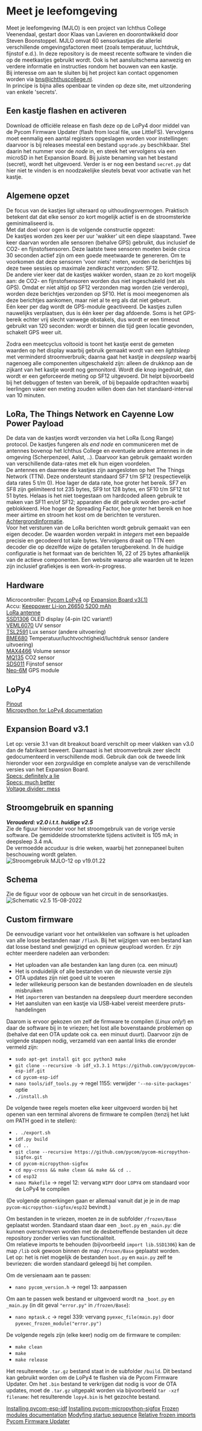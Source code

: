 # Meet je leefomgeving
Meet je leefomgeving (MJLO) is een project van Ichthus College Veenendaal, gestart door Klaas van Lavieren en doorontwikkeld door Steven Boonstoppel. MJLO omvat 60 sensorkastjes die allerlei verschillende omgevingsfactoren meet (zoals temperatuur, luchtdruk, fijnstof e.d.).
In deze repository is de meest recente software te vinden die op de meetkastjes gebruikt wordt. Ook is het aansluitschema aanwezig en verdere informatie en instructies rondom het bouwen van een kastje.  
Bij interesse om aan te sluiten bij het project kan contact opgenomen worden via bns@ichthuscollege.nl.   
In principe is bijna alles openbaar te vinden op deze site, met uitzondering van enkele 'secrets'.  

## Een kastje flashen en activeren
Download de officiële release en flash deze op de LoPy4 door middel van de Pycom Firmware Updater (flash from local file, use LittleFS). Vervolgens moet eenmalig een aantal registers opgeslagen worden voor instellingen: daarvoor is bij releases meestal een bestand `upgrade.py` beschikbaar. Stel daarin het nummer voor de *node* in, en steek het vervolgens via een microSD in het Expansion Board. Bij juiste benaming van het bestand (secret), wordt het uitgevoerd. Verder is er nog een bestand `secret.py` dat hier niet te vinden is en noodzakelijke sleutels bevat voor activatie van het kastje.

## Algemene opzet
De focus van de kastjes ligt uiteraard op uithoudingsvermogen. Praktisch betekent dat dat elke sensor zo kort mogelijk actief is en de stroomsterkte geminimaliseerd is.  
Met dat doel voor ogen is de volgende constructie opgezet:  
De kastjes worden zes keer per uur 'wakker' uit een diepe slaapstand. Twee keer daarvan worden alle sensoren (behalve GPS) gebruikt, dus inclusief de CO2- en fijnstofsensoren. Deze laatste twee sensoren moeten beide circa 30 seconden actief zijn om een goede meetwaarde te genereren. Om te voorkomen dat deze sensoren 'voor niets' meten, worden de berichtjes bij deze twee sessies op maximale zendkracht verzonden: SF12.  
De andere vier keer dat de kastjes wakker worden, staan ze zo kort mogelijk aan: de CO2- en fijnstofsensoren worden dus niet ingeschakeld (net als GPS). Omdat er niet altijd op SF12 verzonden mag worden (zie verderop), worden deze berichtjes verzonden op SF10. Het is mooi meegenomen als deze berichtjes aankomen, maar niet al te erg als dat niet gebeurt.  
Eén keer per dag wordt de GPS-module geactiveerd. De kastjes zullen nauwelijks verplaatsen, dus is één keer per dag afdoende. Soms is het GPS-bereik echter vrij slecht vanwege obstakels, dus wordt er een timeout gebruikt van 120 seconden: wordt er binnen die tijd geen locatie gevonden, schakelt GPS weer uit.

Zodra een meetcyclus voltooid is toont het kastje eerst de gemeten waarden op het display waarbij gebruik gemaakt wordt van een *lightsleep* met verminderd stroomverbruik; daarna gaat het kastje in *deepsleep* waarbij nagenoeg alle componenten uitgeschakeld zijn: alleen de drukknop aan de zijkant van het kastje wordt nog gemonitord. Wordt die knop ingedrukt, dan wordt er een geforceerde meting op SF12 uitgevoerd. Dit helpt bijvoorbeeld bij het debuggen of testen van bereik, of bij bepaalde opdrachten waarbij leerlingen vaker een meting zouden willen doen dan het standaard-interval van 10 minuten.

## LoRa, The Things Network en Cayenne Low Power Payload
De data van de kastjes wordt verzonden via het LoRa (Long Range) protocol. De kastjes fungeren als *end node* en communiceren met de antennes bovenop het Ichthus College en eventuele andere antennes in de omgeving (Scherpenzeel, Aalst, ..). Daarvoor kan gebruik gemaakt worden van verschillende data-rates met elk hun eigen voordelen.  
De antennes en daarmee de kastjes zijn aangesloten op het The Things Network (TTN). Deze ondersteunt standaard SF7 t/m SF12 (respectievelijk data rates 5 t/m 0). Hoe lager de data rate, hoe groter het bereik. SF7 en SF8 zijn gelimiteerd tot 235 bytes, SF9 tot 128 bytes, en SF10 t/m SF12 tot 51 bytes. Helaas is het niet toegestaan om hardcoded alleen gebruik te maken van SF11 en/of SF12; apparaten die dit gebruik worden pro-actief geblokkeerd. Hoe hoger de Spreading Factor, hoe groter het bereik en hoe meer airtime en stroom het kost om de berichten te versturen. [Achtergrondinformatie](https://www.thethingsnetwork.org/forum/t/fair-use-policy-explained/1300).  
Voor het versturen van de LoRa berichten wordt gebruik gemaakt van een eigen decoder. De waarden worden verpakt in *integers* met een bepaalde precisie en gecodeerd tot kale bytes. Vervolgens draait op TTN een decoder die op dezelfde wijze de getallen terugberekend. In de huidige configuratie is het formaat van de berichten 16, 22 of 25 bytes afhankelijk van de actieve componenten. Een website waarop alle waarden uit te lezen zijn inclusief grafiekjes is een work-in-progress.

## Hardware
Microcontroller: [Pycom LoPy4](https://pycom.io/product/lopy4/) op [Expansion Board v3(.1)](https://pycom.io/product/expansion-board-3-0/)  
Accu: [Keeppower Li-ion 26650 5200 mAh](https://www.keeppower.com.cn/products_detail.php?id=481)  
[LoRa antenne](https://www.antratek.nl/lora-antenna-kit?SID=afm3oiikld84flf5jkrgt1p1m7)  
[SSD1306](https://nl.aliexpress.com/item/32896971385.html?spm=a2g0o.productlist.0.0.52524abb6baLoT&algo_pvid=5b69281b-2a48-4f4a-8713-6caac2c8ef4f&algo_exp_id=5b69281b-2a48-4f4a-8713-6caac2c8ef4f-0&pdp_ext_f=%7B%22sku_id%22%3A%2210000001875162581%22%7D&pdp_pi=-1%3B1.86%3B-1%3BEUR+0.94%40salePrice%3BEUR%3Bsearch-mainSearch) OLED display (4-pin I2C variant!)  
[VEML6070](https://www.adafruit.com/product/2899) UV sensor  
[TSL2591](https://www.adafruit.com/product/1980) Lux sensor (andere uitvoering)  
[BME680](https://www.adafruit.com/product/3660) Temperatuur/luchtvochtigheid/luchtdruk sensor (andere uitvoering)  
[MAX4466](https://www.tinytronics.nl/shop/nl/sensoren/geluid/max4466-microfoon-versterker-module-met-microfoon) Volume sensor  
[MQ135](https://www.tinytronics.nl/shop/nl/sensoren/lucht/gas/mq-135-gas-sensor-module) CO2 sensor  
[SDS011](https://www.tinytronics.nl/shop/nl/sensoren/lucht/stof/nova-sds011-hoge-precisie-laser-stofsensor) Fijnstof sensor  
[Neo-6M](https://www.tinytronics.nl/shop/nl/communicatie-en-signalen/draadloos/gps/modules/gy-neo6mv2-gps-module) GPS module  

## LoPy4
[Pinout](https://docs.pycom.io/datasheets/development/lopy4/)  
[Micropython for LoPy4 documentation](https://docs.pycom.io/firmwareapi/)  

## Expansion Board v3.1
Let op: versie 3.1 van dit breakout board verschilt op meer vlakken van v3.0 dan de fabrikant beweert. Daarnaast is het stroomverbruik zeer slecht gedocumenteerd in verschillende modi. Gebruik dan ook de tweede link hieronder voor een zorgvuldige en complete analyse van de verschillende versies van het Expansion Board.  
[Specs: definitely a lie](https://docs.pycom.io/datasheets/expansionboards/expansion3/)  
[Specs: much better](https://gitlab.com/rcolistete/micropython-samples/-/blob/master/Pycom/Using_Expansion_Board_en.md)  
[Voltage divider: mess](https://community.hiveeyes.org/t/batterieuberwachung-voltage-divider-und-attenuation-fur-micropython-firmware/2128/46?page=2)  

## Stroomgebruik en spanning
***Verouderd: v2.0 i.t.t. huidige v2.5***  
Zie de figuur hieronder voor het stroomgebruik van de vorige versie software. De gemiddelde stroomsterkte tijdens activiteit is 105 mA; in deepsleep 3.4 mA.  
De vermoedde accuduur is drie weken, waarbij het zonnepaneel buiten beschouwing wordt gelaten.  
![Stroomgebruik MJLO-12 op v19.01.22](Stroomgebruik_v19_01_22.png)

## Schema
Zie de figuur voor de opbouw van het circuit in de sensorkastjes.
![Schematic v2.5 15-08-2022](Schematic_Meet_je_leefomgeving_2022-09-01.svg)

## Custom firmware
De eenvoudige variant voor het ontwikkelen van software is het uploaden van alle losse bestanden naar `/flash`. Bij het wijzigen van een bestand kan dat losse bestand snel gewijzigd en opnieuw geupload worden. Er zijn echter meerdere nadelen aan verbonden:
* Het uploaden van alle bestanden kan lang duren (ca. een minuut)
* Het is onduidelijk of alle bestanden van de nieuwste versie zijn
* OTA updates zijn niet goed uit te voeren
* Ieder willekeurig persoon kan de bestanden downloaden en de sleutels misbruiken
* Het `import`eren van bestanden na deepsleep duurt meerdere seconden
* Het aansluiten van een kastje via USB-kabel vereist meerdere pruts-handelingen

Daarom is ervoor gekozen om zelf de firmware te compilen (*Linux only!*) en daar de software bij in te vriezen; het lost alle bovenstaande problemen op (behalve dat een OTA update ook ca. een minuut duurt). Daarvoor zijn de volgende stappen nodig, verzameld van een aantal links die eronder vermeld zijn:
* `sudo apt-get install git gcc python3 make`
* `git clone --recursive -b idf_v3.3.1 https://github.com/pycom/pycom-esp-idf.git`
* `cd pycom-esp-idf`
* `nano tools/idf_tools.py` -> regel 1155: verwijder `'--no-site-packages'` optie
* `./install.sh`

De volgende twee regels moeten elke keer uitgevoerd worden bij het openen van een terminal alvorens de firmware te compilen (tenzij het lukt om PATH goed in te stellen):
* `. ./export.sh`
* `idf.py build`
* `cd ..`
* `git clone --recursive https://github.com/pycom/pycom-micropython-sigfox.git`
* `cd pycom-micropython-sigfox`
* `cd mpy-cross && make clean && make && cd ..`
* `cd esp32`
* `nano Makefile` -> regel 12: vervang `WIPY` door `LOPY4` om standaard voor de LoPy4 te compilen

(De volgende opmerkingen gaan er allemaal vanuit dat je je in de map `pycom-micropython-sigfox/esp32` bevindt.)

Om bestanden in te vriezen, moeten ze in de subfolder `/frozen/Base` geplaatst worden. Standaard staan daar een `_boot.py` en `_main.py`: die kunnen overschreven worden met de desbetreffende bestanden uit deze repository zonder verlies van functionaliteit.  
Om relatieve imports te behouden (bijvoorbeeld `import lib.SSD1306`) kan de map `/lib` ook gewoon binnen de map `/frozen/Base` geplaatst worden.  
Let op: het is niet mogelijk de bestanden `boot.py` en `main.py` zelf te bevriezen: die worden standaard geleegd bij het compilen.

Om de versienaam aan te passen:
* `nano pycom_version.h` -> regel 13: aanpassen

Om aan te passen welk bestand er uitgevoerd wordt na `_boot.py` en `_main.py` (in dit geval `"error.py"` in `/frozen/Base`):
* `nano mptask.c` -> regel 339: vervang `pyexec_file(main.py)` door `pyexec_frozen_module("error.py")`

De volgende regels zijn (elke keer) nodig om de firmware te compilen:
* `make clean`
* `make`
* `make release`

Het resulterende `.tar.gz` bestand staat in de subfolder `/build`. Dit bestand kan gebruikt worden om de LoPy4 te flashen via de Pycom Firmware Updater. Om het `.bin` bestand te verkrijgen dat nodig is voor de OTA updates, moet de `.tar.gz` uitgepakt worden via bijvoorbeeld `tar -xzf filename`: het resulterende `lopy4.bin` is het gezochte bestand.

[Installing pycom-esp-idf](https://docs.espressif.com/projects/esp-idf/en/latest/esp32/get-started/linux-macos-setup.html)
[Installing pycom-micropython-sigfox](https://github.com/pycom/pycom-micropython-sigfox)
[Frozen modules documentation](https://docs.pycom.io/advance/frozen/)
[Modyfing startup sequence](https://forum.pycom.io/topic/2038/flashing-with-frozen-main-py-and-boot-py/6)
[Relative frozen imports](https://forum.pycom.io/topic/7255/lib-folder-in-frozen-base)
[Pycom Firmware Updater](https://docs.pycom.io/updatefirmware/device/)